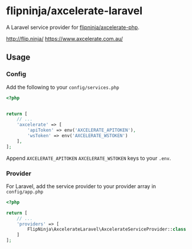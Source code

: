 # flipninja/axcelerate-laravel

A Laravel service provider for [flipninja/axcelerate-php](https://github.com/weareflip/axcelerate-php).

http://flip.ninja/
https://www.axcelerate.com.au/

## Usage

### Config

Add the following to your `config/services.php`

```php
<?php


return [
    // ...
    'axcelerate' => [
        'apiToken' => env('AXCELERATE_APITOKEN'),
        'wsToken' => env('AXCELERATE_WSTOKEN')
    ],
];
```

Append `AXCELERATE_APITOKEN` `AXCELERATE_WSTOKEN` keys to your `.env`.

### Provider

For Laravel, add the service provider to your provider array in `config/app.php`

```php
<?php

return [
    // ...
    'providers' => [
        FlipNinja\AxcelerateLaravel\AxcelerateServiceProvider::class
    ]
];
```
